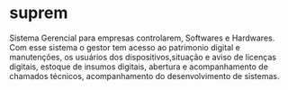 # suprem
 Sistema Gerencial para empresas controlarem, Softwares e Hardwares.  Com esse sistema o gestor tem acesso ao patrimonio digital e manutenções, os usuários dos dispositivos,situação e aviso de licenças digitais, estoque de insumos digitais, abertura e acompanhamento de chamados técnicos, acompanhamento do desenvolvimento de sistemas.
